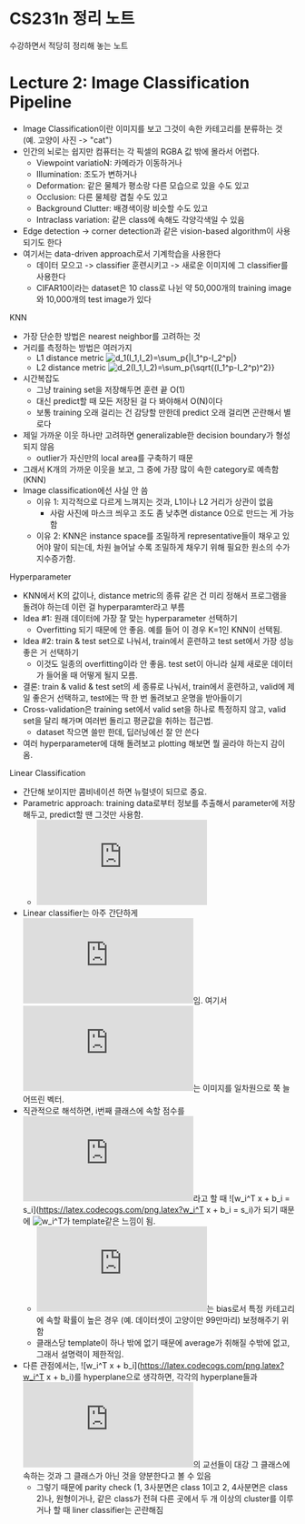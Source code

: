 # CS231n 정리 노트

수강하면서 적당히 정리해 놓는 노트

# Lecture 2: Image Classification Pipeline

* Image Classification이란 이미지를 보고 그것이 속한 카테고리를 분류하는 것 (예. 고양이 사진 -> "cat")
* 인간의 뇌로는 쉽지만 컴퓨터는 각 픽셀의 RGBA 값 밖에 몰라서 어렵다.
  * Viewpoint variatioN: 카메라가 이동하거나
  * Illumination: 조도가 변하거나
  * Deformation: 같은 물체가 평소랑 다른 모습으로 있을 수도 있고
  * Occlusion: 다른 물체랑 겹칠 수도 있고
  * Background Clutter: 배경색이랑 비슷할 수도 있고
  * Intraclass variation: 같은 class에 속해도 각양각색일 수 있음
* Edge detection -> corner detection과 같은 vision-based algorithm이 사용되기도 한다
* 여기서는 data-driven approach로서 기계학습을 사용한다
  * 데이터 모으고 -> classifier 훈련시키고 -> 새로운 이미지에 그 classifier를 사용한다
  * CIFAR10이라는 dataset은 10 class로 나뉜 약 50,000개의 training image와 10,000개의 test image가 있다
  
KNN
* 가장 단순한 방법은 nearest neighbor를 고려하는 것
* 거리를 측정하는 방법은 여러가지
  * L1 distance metric ![d_1(I_1,I_2)=\sum_p{|I_1^p-I_2^p|}](https://latex.codecogs.com/png.latex?d_1(I_1,I_2)=\sum_p{|I_1^p-I_2^p|})
  * L2 distance metric ![d_2(I_1,I_2)=\sum_p{\sqrt{(I_1^p-I_2^p)^2}}](https://latex.codecogs.com/png.latex?d_2(I_1,I_2)=\sum_p{\sqrt{(I_1^p-I_2^p)^2}})
* 시간복잡도
  * 그냥 training set을 저장해두면 훈련 끝 O(1)
  * 대신 predict할 때 모든 저장된 걸 다 봐야해서 O(N)이다
  * 보통 training 오래 걸리는 건 감당할 만한데 predict 오래 걸리면 곤란해서 별로다
* 제일 가까운 이웃 하나만 고려하면 generalizable한 decision boundary가 형성되지 않음
  * outlier가 자신만의 local area를 구축하기 때문
* 그래서 K개의 가까운 이웃을 보고, 그 중에 가장 많이 속한 category로 예측함 (KNN)
* Image classification에선 사실 안 씀
  * 이유 1: 지각적으로 다르게 느껴지는 것과, L1이나 L2 거리가 상관이 없음
    * 사람 사진에 마스크 씌우고 조도 좀 낮추면 distance 0으로 만드는 게 가능함
  * 이유 2: KNN은 instance space를 조밀하게 representative들이 채우고 있어야 말이 되는데, 차원 늘어날 수록 조밀하게 채우기 위해 필요한 원소의 수가 지수증가함.

Hyperparameter
* KNN에서 K의 값이나, distance metric의 종류 같은 건 미리 정해서 프로그램을 돌려야 하는데 이런 걸 hyperparamter라고 부름
* Idea #1: 원래 데이터에 가장 잘 맞는 hyperparameter 선택하기
  * Overfitting 되기 때문에 안 좋음. 예를 들어 이 경우 K=1인 KNN이 선택됨.
* Idea #2: train & test set으로 나눠서, train에서 훈련하고 test set에서 가장 성능 좋은 거 선택하기
  * 이것도 일종의 overfitting이라 안 좋음. test set이 아니라 실제 새로운 데이터가 들어올 때 어떻게 될지 모름.
* 결론: train & valid & test set의 세 종류로 나눠서, train에서 훈련하고, valid에 제일 좋은거 선택하고, test에는 딱 한 번 돌려보고 운명을 받아들이기
* Cross-validation은 training set에서 valid set을 하나로 특정하지 않고, valid set을 달리 해가며 여러번 돌리고 평균값을 취하는 접근법.
  * dataset 작으면 쓸만 한데, 딥러닝에선 잘 안 쓴다
* 여러 hyperparameter에 대해 돌려보고 plotting 해보면 뭘 골라야 하는지 감이 옴.

Linear Classification
* 간단해 보이지만 콤비네이션 하면 뉴럴넷이 되므로 중요.
* Parametric approach: training data로부터 정보를 추출해서 parameter에 저장해두고, predict할 땐 그것만 사용함.
  * ![f(x,W)](https://latex.codecogs.com/png.latex?f(x,W))
* Linear classifier는 아주 간단하게 ![f(x,W)=Wx+b](https://latex.codecogs.com/png.latex?f(x,W)=Wx+b)임. 여기서 ![x](https://latex.codecogs.com/png.latex?x)는 이미지를 일차원으로 쭉 늘어뜨린 벡터.
* 직관적으로 해석하면, i번째 클래스에 속할 점수를 ![s_i](https://latex.codecogs.com/png.latex?s_i)라고 할 때 ![w_i^T x + b_i = s_i](https://latex.codecogs.com/png.latex?w_i^T x + b_i = s_i)가 되기 때문에 ![w_i^T](https://latex.codecogs.com/png.latex?w_i^T)가 template같은 느낌이 됨.
  * ![b_i](https://latex.codecogs.com/png.latex?b_i)는 bias로서 특정 카테고리에 속할 확률이 높은 경우 (예. 데이터셋이 고양이만 99만마리) 보정해주기 위함
  * 클래스당 template이 하나 밖에 없기 때문에 average가 취해질 수밖에 없고, 그래서 설명력이 제한적임.
* 다른 관점에서는, ![w_i^T x + b_i](https://latex.codecogs.com/png.latex?w_i^T x + b_i)를 hyperplane으로 생각하면, 각각의 hyperplane들과 ![z=0](https://latex.codecogs.com/png.latex?z=0)의 교선들이 대강 그 클래스에 속하는 것과 그 클래스가 아닌 것을 양분한다고 볼 수 있음
  * 그렇기 때문에 parity check (1, 3사분면은 class 1이고 2, 4사분면은 class 2)나, 원형이거나, 같은 class가 전혀 다른 곳에서 두 개 이상의 cluster를 이루거나 할 때 liner classifier는 곤란해짐
